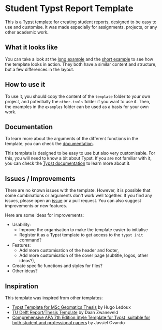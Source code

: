 # Student Typst Report Template

This is a [Typst](https://typst.app/) template for creating student reports, designed to be easy to use and customise. It was made especially for assignments, projects, or any other academic work.

## What it looks like

You can take a look at the [long example](examples/long/main.pdf) and the [short example](examples/short/main.pdf) to see how the template looks in action. They both have a similar content and structure, but a few differences in the layout.

## How to use it

To use it, you should copy the content of the `template` folder to your own project, and potentially the `other-tools` folder if you want to use it. Then, the examples in the `examples` folder can be used as a basis for your own work.

## Documentation

To learn more about the arguments of the different functions in the template, you can check the [documentation](doc/doc.pdf).

This template is designed to be easy to use but also very customisable. For this, you will need to know a bit about Typst. If you are not familiar with it, you can check the [Typst documentation](https://typst.app/docs/) to learn more about it.

## Issues / Improvements

There are no known issues with the template. However, it is possible that some combinations or arguments don't work well together. If you find any issues, please open an [issue](https://github.com/Students-MSc-Geomatics-TU-Delft/Student-Report-Typst-Template/issues/new) or a pull request. You can also suggest improvements or new features.

Here are some ideas for improvements:

- Usability:
  - Improve the organisation to make the template easier to initialise
  - Register it as a Typst template to get access to the `typst init` command?
- Features:
  - Add more customisation of the header and footer,
  - Add more customisation of the cover page (subtitle, logos, other ideas?),
- Create specific functions and styles for files?
- Other ideas?

## Inspiration

This template was inspired from other templates:

- [Typst Template for MSc Geomatics Thesis](https://github.com/hugoledoux/msc_geomatics_thesis_typst) by Hugo Ledoux
- [TU Delft Report/Thesis Template](https://www.overleaf.com/latex/templates/tu-delft-report-slash-thesis-template/swythjmksywm) by Daan Zwaneveld
- [Comprehensive APA 7th Edition Style Template for Typst, suitable for both student and professional papers](https://typst.app/universe/package/versatile-apa) by Jassiel Ovando
